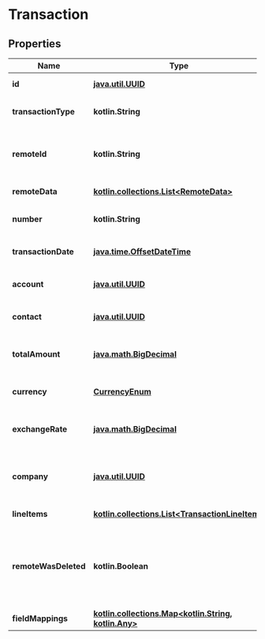 
# Transaction

## Properties
Name | Type | Description | Notes
------------ | ------------- | ------------- | -------------
**id** | [**java.util.UUID**](java.util.UUID.md) |  |  [optional] [readonly]
**transactionType** | **kotlin.String** | The type of general transaction. |  [optional]
**remoteId** | **kotlin.String** | The third-party API ID of the matching object. |  [optional]
**remoteData** | [**kotlin.collections.List&lt;RemoteData&gt;**](RemoteData.md) |  |  [optional] [readonly]
**number** | **kotlin.String** | The transaction number. |  [optional]
**transactionDate** | [**java.time.OffsetDateTime**](java.time.OffsetDateTime.md) | The transaction date. |  [optional]
**account** | [**java.util.UUID**](java.util.UUID.md) | The transaction&#39;s account. |  [optional]
**contact** | [**java.util.UUID**](java.util.UUID.md) | The transaction&#39;s contact. |  [optional]
**totalAmount** | [**java.math.BigDecimal**](java.math.BigDecimal.md) | The transaction&#39;s total amount. |  [optional]
**currency** | [**CurrencyEnum**](CurrencyEnum.md) | The transaction&#39;s currency. |  [optional]
**exchangeRate** | [**java.math.BigDecimal**](java.math.BigDecimal.md) | The transaction&#39;s exchange rate. |  [optional]
**company** | [**java.util.UUID**](java.util.UUID.md) | The company the transaction belongs to. |  [optional]
**lineItems** | [**kotlin.collections.List&lt;TransactionLineItem&gt;**](TransactionLineItem.md) |  |  [optional] [readonly]
**remoteWasDeleted** | **kotlin.Boolean** | Indicates whether or not this object has been deleted by third party webhooks. |  [optional] [readonly]
**fieldMappings** | [**kotlin.collections.Map&lt;kotlin.String, kotlin.Any&gt;**](kotlin.Any.md) |  |  [optional] [readonly]



